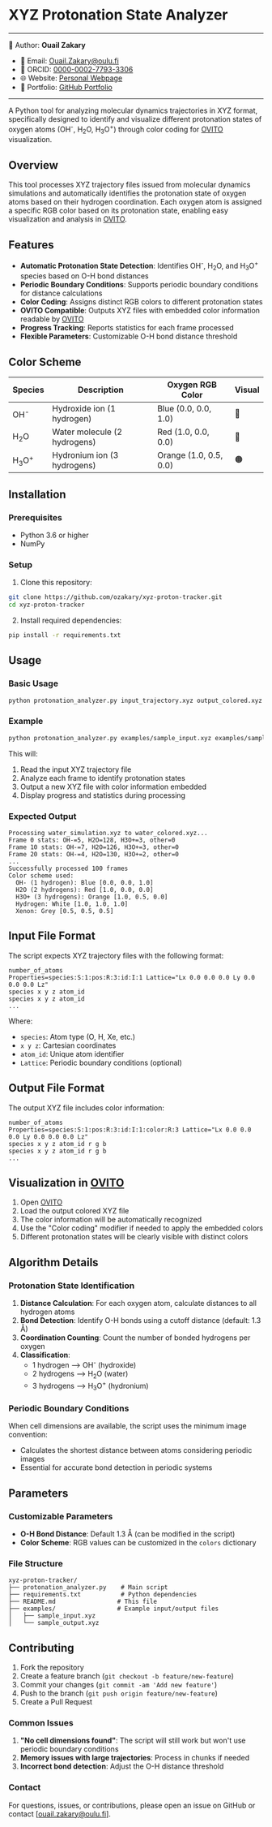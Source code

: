 # XYZ Protonation State Analyzer
---

📄 Author: **Ouail Zakary**  
- 📧 Email: [Ouail.Zakary@oulu.fi](mailto:Ouail.Zakary@oulu.fi)  
- 🔗 ORCID: [0000-0002-7793-3306](https://orcid.org/0000-0002-7793-3306)  
- 🌐 Website: [Personal Webpage](https://cc.oulu.fi/~nmrwww/members/Ouail_Zakary.html)  
- 📁 Portfolio: [GitHub Portfolio](https://ozakary.github.io/)

---
A Python tool for analyzing molecular dynamics trajectories in XYZ format, specifically designed to identify and visualize different protonation states of oxygen atoms (OH<sup>-</sup>, H<sub>2</sub>O, H<sub>3</sub>O<sup>+</sup>) through color coding for [OVITO](https://www.ovito.org/) visualization.

## Overview

This tool processes XYZ trajectory files issued from molecular dynamics simulations and automatically identifies the protonation state of oxygen atoms based on their hydrogen coordination. Each oxygen atom is assigned a specific RGB color based on its protonation state, enabling easy visualization and analysis in [OVITO](https://www.ovito.org/).

## Features

- **Automatic Protonation State Detection**: Identifies OH<sup>-</sup>, H<sub>2</sub>O, and H<sub>3</sub>O<sup>+</sup> species based on O-H bond distances
- **Periodic Boundary Conditions**: Supports periodic boundary conditions for distance calculations
- **Color Coding**: Assigns distinct RGB colors to different protonation states
- **OVITO Compatible**: Outputs XYZ files with embedded color information readable by [OVITO](https://www.ovito.org/)
- **Progress Tracking**: Reports statistics for each frame processed
- **Flexible Parameters**: Customizable O-H bond distance threshold

## Color Scheme

| Species | Description | Oxygen RGB Color | Visual |
|---------|-------------|-----------|---------|
| OH<sup>-</sup> | Hydroxide ion (1 hydrogen) | Blue (0.0, 0.0, 1.0) | 🔵 |
| H<sub>2</sub>O | Water molecule (2 hydrogens) | Red (1.0, 0.0, 0.0) | 🔴 |
| H<sub>3</sub>O<sup>+</sup> | Hydronium ion (3 hydrogens) | Orange (1.0, 0.5, 0.0) | 🟠 |

## Installation

### Prerequisites

- Python 3.6 or higher
- NumPy

### Setup

1. Clone this repository:
```bash
git clone https://github.com/ozakary/xyz-proton-tracker.git
cd xyz-proton-tracker
```

2. Install required dependencies:
```bash
pip install -r requirements.txt
```

## Usage

### Basic Usage

```bash
python protonation_analyzer.py input_trajectory.xyz output_colored.xyz
```

### Example

```bash
python protonation_analyzer.py examples/sample_input.xyz examples/sample_output.xyz
```

This will:
1. Read the input XYZ trajectory file
2. Analyze each frame to identify protonation states
3. Output a new XYZ file with color information embedded
4. Display progress and statistics during processing

### Expected Output

```
Processing water_simulation.xyz to water_colored.xyz...
Frame 0 stats: OH-=5, H2O=128, H3O+=3, other=0
Frame 10 stats: OH-=7, H2O=126, H3O+=3, other=0
Frame 20 stats: OH-=4, H2O=130, H3O+=2, other=0
...
Successfully processed 100 frames
Color scheme used:
  OH- (1 hydrogen): Blue [0.0, 0.0, 1.0]
  H2O (2 hydrogens): Red [1.0, 0.0, 0.0]
  H3O+ (3 hydrogens): Orange [1.0, 0.5, 0.0]
  Hydrogen: White [1.0, 1.0, 1.0]
  Xenon: Grey [0.5, 0.5, 0.5]
```

## Input File Format

The script expects XYZ trajectory files with the following format:

```
number_of_atoms
Properties=species:S:1:pos:R:3:id:I:1 Lattice="Lx 0.0 0.0 0.0 Ly 0.0 0.0 0.0 Lz"
species x y z atom_id
species x y z atom_id
...
```

Where:
- `species`: Atom type (O, H, Xe, etc.)
- `x y z`: Cartesian coordinates
- `atom_id`: Unique atom identifier
- `Lattice`: Periodic boundary conditions (optional)

## Output File Format

The output XYZ file includes color information:

```
number_of_atoms
Properties=species:S:1:pos:R:3:id:I:1:color:R:3 Lattice="Lx 0.0 0.0 0.0 Ly 0.0 0.0 0.0 Lz"
species x y z atom_id r g b
species x y z atom_id r g b
...
```

## Visualization in [OVITO](https://www.ovito.org/)

1. Open [OVITO](https://www.ovito.org/)
2. Load the output colored XYZ file
3. The color information will be automatically recognized
4. Use the "Color coding" modifier if needed to apply the embedded colors
5. Different protonation states will be clearly visible with distinct colors

## Algorithm Details

### Protonation State Identification

1. **Distance Calculation**: For each oxygen atom, calculate distances to all hydrogen atoms
2. **Bond Detection**: Identify O-H bonds using a cutoff distance (default: 1.3 Å)
3. **Coordination Counting**: Count the number of bonded hydrogens per oxygen
4. **Classification**:
   - 1 hydrogen --> OH<sup>-</sup> (hydroxide)
   - 2 hydrogens --> H<sub>2</sub>O (water)
   - 3 hydrogens --> H<sub>3</sub>O<sup>+</sup> (hydronium)

### Periodic Boundary Conditions

When cell dimensions are available, the script uses the minimum image convention:
- Calculates the shortest distance between atoms considering periodic images
- Essential for accurate bond detection in periodic systems

## Parameters

### Customizable Parameters

- **O-H Bond Distance**: Default 1.3 Å (can be modified in the script)
- **Color Scheme**: RGB values can be customized in the `colors` dictionary

### File Structure

```
xyz-proton-tracker/
├── protonation_analyzer.py    # Main script
├── requirements.txt           # Python dependencies
├── README.md                 # This file
├── examples/                 # Example input/output files
│   ├── sample_input.xyz
│   └── sample_output.xyz
```

## Contributing

1. Fork the repository
2. Create a feature branch (`git checkout -b feature/new-feature`)
3. Commit your changes (`git commit -am 'Add new feature'`)
4. Push to the branch (`git push origin feature/new-feature`)
5. Create a Pull Request

### Common Issues

1. **"No cell dimensions found"**: The script will still work but won't use periodic boundary conditions
2. **Memory issues with large trajectories**: Process in chunks if needed
3. **Incorrect bond detection**: Adjust the O-H distance threshold

### Contact

For questions, issues, or contributions, please open an issue on GitHub or contact [ouail.zakary@oulu.fi].
